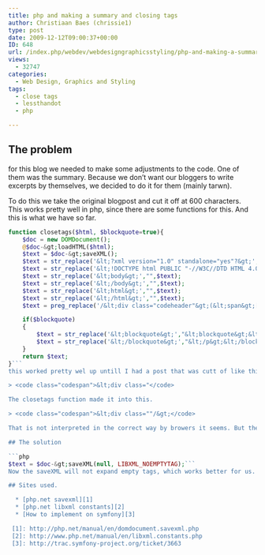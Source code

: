 ```yaml
---
title: php and making a summary and closing tags
author: Christiaan Baes (chrissie1)
type: post
date: 2009-12-12T09:00:37+00:00
ID: 648
url: /index.php/webdev/webdesigngraphicsstyling/php-and-making-a-summary-and-closing-tag/
views:
  - 32747
categories:
  - Web Design, Graphics and Styling
tags:
  - close tags
  - lessthandot
  - php

---
```

## The problem

for this blog we needed to make some adjustments to the code. One of them was the summary. Because we don&#8217;t want our bloggers to write excerpts by themselves, we decided to do it for them (mainly tarwn). 

To do this we take the original blogpost and cut it off at 600 characters. This works pretty well in php, since there are some functions for this. And this is what we have so far.

```php
function closetags($html, $blockquote=true){
	$doc = new DOMDocument();
	@$doc-&gt;loadHTML($html);
	$text = $doc-&gt;saveXML();
	$text = str_replace('&lt;?xml version="1.0" standalone="yes"?&gt;',"",$text);
	$text = str_replace('&lt;!DOCTYPE html PUBLIC "-//W3C//DTD HTML 4.0 Transitional//EN" "http://www.w3.org/TR/REC-html40/loose.dtd"&gt;',"",$text);
	$text = str_replace('&lt;body&gt;',"",$text);
	$text = str_replace('&lt;/body&gt;',"",$text);
	$text = str_replace('&lt;html&gt;',"",$text);
	$text = str_replace('&lt;/html&gt;',"",$text);
	$text = preg_replace('/&lt;div class="codeheader"&gt;(&lt;span&gt;[^&lt;]+&lt;/span&gt;).*&lt;/div&gt;/','&lt;div class="codeheader"&gt;1 Sample Code (See Article for Rest)&lt;/div&gt;&lt;/div&gt;',$text);

	if($blockquote)
	{
		$text = str_replace('&lt;blockquote&gt;',"&lt;blockquote&gt;&lt;p&gt;",$text);
		$text = str_replace('&lt;/blockquote&gt;',"&lt;/p&gt;&lt;/blockquote&gt;",$text);
	}
	return $text;
}```
this worked pretty wel up untill I had a post that was cutt of like this.

> <code class="codespan">&lt;div class="</code>

The closetags function made it into this.

> <code class="codespan">&lt;div class=""/&gt;</code>

That is not interpreted in the correct way by browers it seems. But the fix was simple and nice, just the way we like them. Of course, it involved some RTFMing for a while.

## The solution

```php
$text = $doc-&gt;saveXML(null, LIBXML_NOEMPTYTAG);```
Now the saveXML will not expand empty tags, which works better for us.

## Sites used.

  * [php.net savexml][1]
  * [php.net libxml constants][2]
  * [How to implement on symfony][3]

 [1]: http://php.net/manual/en/domdocument.savexml.php
 [2]: http://www.php.net/manual/en/libxml.constants.php
 [3]: http://trac.symfony-project.org/ticket/3663